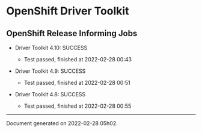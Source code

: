 
OpenShift Driver Toolkit
========================

OpenShift Release Informing Jobs
--------------------------------



* Driver Toolkit 4.10: SUCCESS
  - Test passed, finished at 2022-02-28 00:43



* Driver Toolkit 4.9: SUCCESS
  - Test passed, finished at 2022-02-28 00:51



* Driver Toolkit 4.8: SUCCESS
  - Test passed, finished at 2022-02-28 00:55

---
Document generated on 2022-02-28 05h02.

